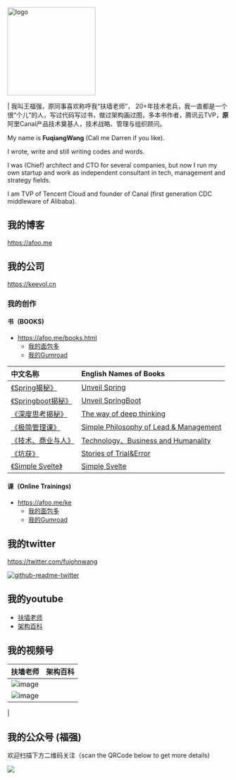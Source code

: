 
<img width="200" alt="logo" src="https://user-images.githubusercontent.com/451506/131448729-ac5ee933-ffb6-4912-9708-7d3865424ac4.png">

| 我叫王福强，原同事喜欢称呼我“扶墙老师”， 20+年技术老兵，我一直都是一个很“个儿”的人，写过代码写过书，做过架构画过图，多本书作者，腾讯云TVP，**原**阿里Canal产品技术奠基人，技术战略、管理与组织顾问。

My name is **FuqiangWang** (Call me Darren if you like). 

I wrote, write and still writing codes and words.

I was (Chief) architect and CTO for several companies,  but now I run my own startup and work as independent consultant in tech, management and strategy fields.

I am TVP of Tencent Cloud and founder of Canal (first generation CDC middleware of Alibaba). 



## 我的博客
https://afoo.me


## 我的公司 
https://keevol.cn


### 我的创作

#### 书（BOOKS)
- https://afoo.me/books.html
  - [我的面包多](https://mianbaoduo.com/o/fgg)
  - [我的Gumroad](https://app.gumroad.com/wfq)

| 中文名称  | English Names of Books | 
|:-------------- |:----------------|
| [《Spring揭秘》](https://book.douban.com/subject/3897837/) | [Unveil Spring](https://book.douban.com/subject/3897837/) | 
| [《Springboot揭秘》](https://book.douban.com/subject/26808298/)| [Unveil SpringBoot](https://book.douban.com/subject/26808298/) | 
| [《深度思考揭秘》](https://app.gumroad.com/wfq)| [The way of deep thinking](https://app.gumroad.com/wfq) | 
| [《极简管理课》](https://app.gumroad.com/wfq)| [Simple Philosophy of Lead & Management](https://app.gumroad.com/wfq) | 
| [《技术、商业与人》](https://app.gumroad.com/wfq)| [Technology、Business and Humanality](https://app.gumroad.com/wfq) | 
| [《坑获》](https://app.gumroad.com/wfq)| [Stories of Trial&Error](https://app.gumroad.com/wfq) | 
| [《Simple Svelte》](https://app.gumroad.com/wfq) |  [Simple Svelte](https://app.gumroad.com/wfq) | 

#### 课（Online Trainings)
- <https://afoo.me/ke>
  - [我的面包多](https://mianbaoduo.com/o/fgg)
  - [我的Gumroad](https://app.gumroad.com/wfq)


## 我的twitter
https://twitter.com/fujohnwang

[![github-readme-twitter](https://github-readme-twitter.gazf.vercel.app/api?id=fujohnwang&layout=wide)](https://github.com/gazf/github-readme-twitter)

## 我的youtube

- [扶墙老师](https://www.youtube.com/channel/UCxhsCy-gAGwRnG_z7Wqrs3A)
- [架构百科](https://www.youtube.com/channel/UCG4NNmSjcCQGv3T25JBlHTQ)


## 我的视频号

| 扶墙老师  | 架构百科  | 
|:-------------: |:---------------:|
| ![image](https://user-images.githubusercontent.com/451506/173383447-27b92f9a-90c7-4c30-90aa-678b83f4f202.png)
 | ![image](https://user-images.githubusercontent.com/451506/173383499-e9fcc8de-a5a0-4b5c-87f7-4e925b83a039.png)
 | 



## 我的公众号 (**福强**)

欢迎扫描下方二维码关注（scan the QRCode below to get more details)

![](https://afoo.me/images/mp_footer.jpeg)





<!--
**fujohnwang/fujohnwang** is a ✨ _special_ ✨ repository because its `README.md` (this file) appears on your GitHub profile.

Here are some ideas to get you started:

- 🔭 I’m currently working on ...
- 🌱 I’m currently learning ...
- 👯 I’m looking to collaborate on ...
- 🤔 I’m looking for help with ...
- 💬 Ask me about ...
- 📫 How to reach me: ...
- 😄 Pronouns: ...
- ⚡ Fun fact: ...
-->
